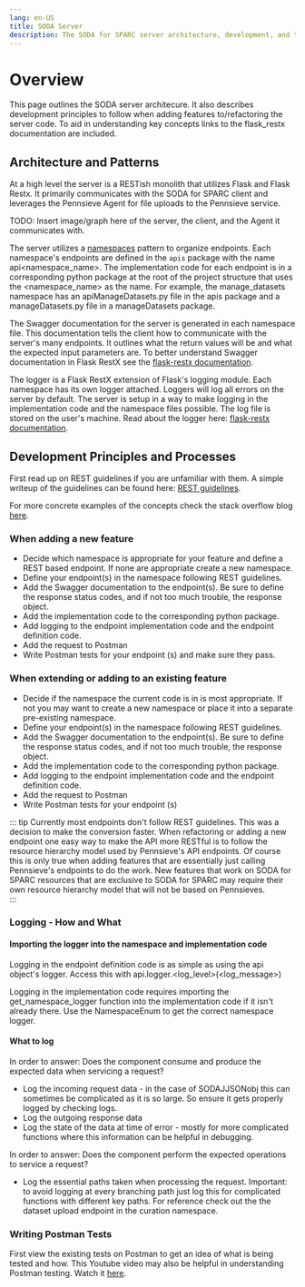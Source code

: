 ```yaml
---
lang: en-US
title: SODA Server
description: The SODA for SPARC server architecture, development, and testing guide
---
```



# Overview
This page outlines the SODA server architecure. It also describes development principles to follow when adding features to/refactoring the server code. To aid in understanding key concepts links to the flask_restx documentation are included. 

 
 ## Architecture and Patterns
 At a high level the server is a RESTish monolith that utilizes Flask and Flask Restx. It primarily communicates with the SODA for SPARC client and leverages the Pennsieve Agent for file uploads to the Pennsieve service.

 TODO: Insert image/graph here of the server, the client, and the Agent it communicates with. 

 The server utilizes a [namespaces](https://flask-restx.readthedocs.io/en/latest/scaling.html) pattern to organize endpoints. Each namespace's endpoints are defined in the `apis` package with the name api<namespace_name>. The implementation code for each endpoint is in a corresponding python package at the root of the project structure that uses the <namespace_name> as the name. For example, the manage_datasets namespace has an apiManageDatasets.py file in the apis package and a manageDatasets.py file in a manageDatasets package.

The Swagger documentation for the server is generated in each namespace file. This documentation tells the client how to communicate with the server's many endpoints. It outlines what the return values will be and what the expected input parameters are. To better understand Swagger documentation in Flask RestX see the [flask-restx documentation](https://flask-restx.readthedocs.io/en/latest/swagger.html). 

The logger is a Flask RestX extension of Flask's logging module. Each namespace has its own logger attached. Loggers will log all errors on the server by default. The server is setup in a way to make logging in the implementation code and the namespace files possible. The log file is stored on the user's machine. Read about the logger here: [flask-restx documentation](https://flask-restx.readthedocs.io/en/latest/logging.html).

## Development Principles and Processes

First read up on REST guidelines if you are unfamiliar with them. A simple writeup of the guidelines can be found here: [REST guidelines](https://www.mulesoft.com/resources/api/what-is-rest-api-design).

For more concrete examples of the concepts check the stack overflow blog [here](https://stackoverflow.blog/2020/03/02/best-practices-for-rest-api-design/).


### When adding a new feature
- Decide which namespace is appropriate for your feature and define a REST based endpoint. If none are appropriate create a new namespace. 
- Define your endpoint(s) in the namespace following REST guidelines. 
- Add the Swagger documentation to the endpoint(s). Be sure to define the response status codes, and if not too much trouble, the response object.
- Add the implementation code to the corresponding python package. 
- Add logging to the endpoint implementation code and the endpoint definition code.
- Add the request to Postman 
- Write Postman tests for your endpoint (s) and make sure they pass.

### When extending or adding to an existing feature
- Decide if the namespace the current code is in is most appropriate. If not you may want to create a new namespace or place it into a separate pre-existing namespace.
- Define your endpoint(s) in the namespace following REST guidelines. 
- Add the Swagger documentation to the endpoint(s). Be sure to define the response status codes, and if not too much trouble, the response object.
- Add the implementation code to the corresponding python package. 
- Add logging to the endpoint implementation code and the endpoint definition code.
- Add the request to Postman 
- Write Postman tests for your endpoint (s) 

::: tip
Currently most endpoints don't follow REST guidelines. This was a decision to make the conversion faster.  When refactoring or adding a new endpoint one easy way to make the API more RESTful is to follow the resource hierarchy model used by Pennsieve's API endpoints. Of course this is only true when adding features that are essentially just calling Pennsieve's endpoints to do the work. New features that work on SODA for SPARC resources that are exclusive to SODA for SPARC may require their own resource hierarchy model that will not be based on Pennsieves.  
:::


### Logging - How and What

#### Importing the logger into the namespace and implementation code
Logging in the endpoint definition code is as simple as using the api object's logger. Access this with api.logger.<log_level>(<log_message>)

Logging in the implementation code requires importing the get_namespace_logger function into the implementation code if it isn't already there. Use the NamespaceEnum to get the correct namespace logger.

#### What to log
In order to answer: Does the component consume and produce the expected data when servicing a request?
- Log the incoming request data - in the case of SODAJJSONobj this can sometimes be complicated as it is so large. So ensure it gets properly logged by checking logs. 
- Log the outgoing response data 
- Log the state of the data at time of error - mostly for more complicated functions where this information can be helpful in debugging.

In order to answer: Does the component perform the expected operations to service a request? 
- Log the essential paths taken when processing the request. Important: to avoid logging at every branching path just log this for complicated functions with different key paths. For reference check out the the dataset upload endpoint in the curation namespace.



### Writing Postman Tests
First view the existing tests on Postman to get an idea of what is being tested and how.
This Youtube video may also be helpful in understanding Postman testing. Watch it [here](https://www.youtube.com/watch?v=oXW-C2bM0wE).


